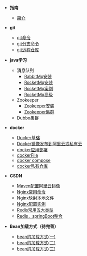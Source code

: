 <!-- 侧边栏 目录 -->

- **指南**
    - [简介](/README.md)

- **git**
    - [git命令](git/git.md)
    - [git分支命令](git/gitfz.md)
    - [git远程仓库](git/gityc.md)
- **java学习**
  - 消息队列
    - [RabbitMq安装](java/rabbitMq_az.md)
    - [RocketMq安装](java/RocketMq-01.md)
    - [RocketMq案例](java/RocketMq-02.md)
    - [RocketMq高级](java/RocketMq-03.md)
  - Zookeeper
    - [Zookeeper安装](java/ZooKeeper-01.md)
    - [Zookeeper集群](java/Zookeeper-02.md)
  - [Dubbo集群](java/dubbo-admin.md)
- **docker**
    - [Docker基础](docker/docker_jc.md)
    - [Docker镜像发布到阿里云或私有云](docker/docker_al.md)
    - [docker应用部署](docker/dockerRq.md)
    - [dockerFile](docker/dokcer_file.md)
    - [docker compose](docker/docker_Compose.md)
    - [docker私有仓库](docker/docker_sy.md)
- **CSDN**
    - [Maven配置阿里云镜像](csdn/maven.md)
    - [Nginx常用命令](csdn/nginx_Ml.md)
    - [Nginx映射本地文件](csdn/nginx_ys.md)
    - [Nginx配置实例](csdn/nginx_sl.md)
    - [Redis常用五大类型](csdn/redis_type.md)
    - [Redis，springBoot整合](csdn/redis_sringboot.md)
- **Bean加载方式（待完善）**
    - [bean的加载方式(一)](spring/bean1.md)
    - [bean的加载方式(二)](spring/bean2.md)
    - [bean的加载方式(三)](spring/bean3.md)